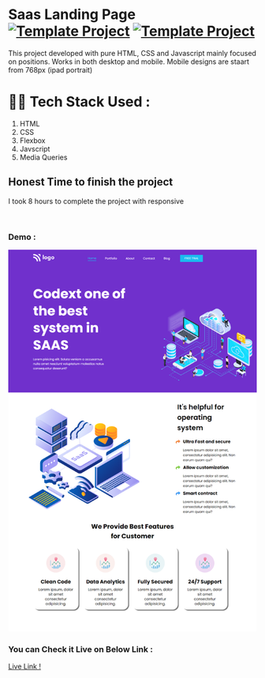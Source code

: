#  Saas Landing Page [![Template Project](https://img.shields.io/badge/Template-Project-red)](http://www.gnu.org/licenses/agpl-3.0) [![Template Project](https://img.shields.io/badge/Technologies%20-HTML%2FCSS-brightgreen)](http://www.gnu.org/licenses/agpl-3.0)

This project developed with pure HTML, CSS and Javascript mainly focused on positions. Works in both desktop and mobile. Mobile designs are staart from 768px (ipad portrait)

# 👩‍💻 Tech Stack Used :

1. HTML
2. CSS
3. Flexbox
4. Javscript 
5. Media Queries



## Honest Time to finish the project

I took 8 hours to complete the project with responsive


<br/>

### Demo :

![Web Site Image](https://github.com/anitha-nagadasarink/13-Saas-Landing-Page/blob/HTML-CSS-Projects/Assets/demo.png)

### You can Check it Live on Below Link :

[Live Link !](https://new-saas-landing-webpage.netlify.app/)